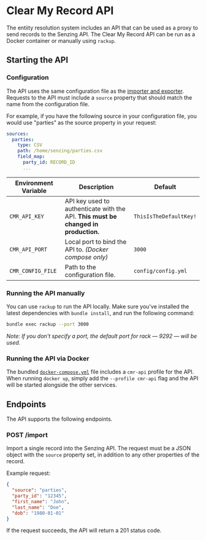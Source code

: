 # Clear My Record API

The entiity resolution system includes an API that can be used as a proxy to
send records to the Senzing API. The Clear My Record API  can be run as a Docker
container or manually using `rackup`.

## Starting the API

### Configuration

The API uses the same configuration file as the [importer and exporter][config].
Requests to the API must include a `source` property that should match the name
from the configuration file.

For example, if you have the following source in your configuration file, you
would use "parties" as the source property in your request:

```yaml
sources:
  parties:
    type: CSV
    path: /home/senzing/parties.csv
    field_map:
      party_id: RECORD_ID
      ...
```

| Environment Variable | Description                                                                        | Default                |
|----------------------|------------------------------------------------------------------------------------|------------------------|
| `CMR_API_KEY`        | API key used to authenticate with the API. **This must be changed in production.** | `ThisIsTheDefaultKey!` |
| `CMR_API_PORT`       | Local port to bind the API to. _(Docker compose only)_                             | `3000`                 |
| `CMR_CONFIG_FILE`    | Path to the configuration file.                                                    | `config/config.yml`    |

### Running the API manually

You can use `rackup` to run the API locally. Make sure you've installed the
latest dependencies with `bundle install`, and run the following command:

```bash
bundle exec rackup --port 3000
```

_Note: If you don't specify a port, the default port for rack — 9292 — will be
used._

### Running the API via Docker

The bundled [`docker-compose.yml`][compose] file includes a `cmr-api` profile
for the API. When running `docker up`, simply add the `--profile cmr-api` flag
and the API will be started alongside the other services.

## Endpoints

The API supports the following endpoints.

### POST /import

Import a single record into the Senzing API. The request must be a JSON object
with the `source` property set, in addition to any other properties of the
record.

Example request:

```json
{
  "source": "parties",
  "party_id": "12345",
  "first_name": "John",
  "last_name": "Doe",
  "dob": "1980-01-01"
}
```

If the request succeeds, the API will return a 201 status code.

[compose]: ../docker-compose.yml
[config]: importing-exporting.md
